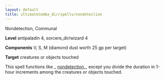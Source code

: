 ```yaml
---
layout: default
title: ultimateComba_dir/spells/nondetection
---
```

Nondetection, Communal

**Level** antipaladin 4, sorcere_dir/wizard 4

**Components** V, S, M (diamond dust worth 25 gp per target)

**Target** creatures or objects touched

This spell functions like _ [nondetection](spells/nondetection#_nondetection)_, except you divide the duration in 1-hour increments among the creatures or objects touched.

